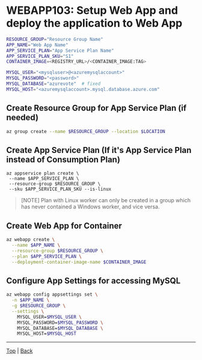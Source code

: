 # WEBAPP103: Setup Web App and deploy the application to Web App

```sh
RESOURCE_GROUP="Resource Group Name"
APP_NAME="Web App Name"
APP_SERVICE_PLAN="App Service Plan Name"
APP_SERVICE_PLAN_SKU="S1"
CONTAINER_IMAGE=<REGISTRY_URL>/<CONTAINER_IMAGE:TAG>

MYSQL_USER="<mysqluser>@<azuremysqlaccount>"
MYSQL_PASSWORD="<password>"
MYSQL_DATABASE="azurevote"  # fixed
MYSQL_HOST="<azuremysqlaccount>.mysql.database.azure.com"
```

## Create Resource Group for App Service Plan (if needed)
```sh
az group create --name $RESOURCE_GROUP --location $LOCATION
```

## Create App Service Plan (If it's App Service Plan instead of Consumption Plan)
```
az appservice plan create \
 --name $APP_SERVICE_PLAN \
 --resource-group $RESOURCE_GROUP \
 --sku $APP_SERVICE_PLAN_SKU --is-linux
```
> [NOTE] Plan with Linux worker can only be created in a group which has never contained a Windows worker, and vice versa.

## Create Web App for Container
```sh
az webapp create \
  --name $APP_NAME \
  --resource-group $RESOURCE_GROUP \
  --plan $APP_SERVICE_PLAN \
  --deployment-container-image-name $CONTAINER_IMAGE
```

## Configure App Settings for accessing MySQL
```sh
az webapp config appsettings set \
  -n $APP_NAME \
  -g $RESOURCE_GROUP \
  --settings \
    MYSQL_USER=$MYSQL_USER \
    MYSQL_PASSWORD=$MYSQL_PASSWORD \
    MYSQL_DATABASE=$MYSQL_DATABASE \
    MYSQL_HOST=$MYSQL_HOST
```

---
[Top](../README.md) | [Back](webapp-102-acr.md)
